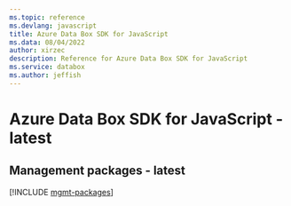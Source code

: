 ```yaml
---
ms.topic: reference
ms.devlang: javascript
title: Azure Data Box SDK for JavaScript
ms.data: 08/04/2022
author: xirzec
description: Reference for Azure Data Box SDK for JavaScript
ms.service: databox
ms.author: jeffish
---
```

# Azure Data Box SDK for JavaScript - latest

## Management packages - latest
[!INCLUDE [mgmt-packages](data-box-mgmt-index.md)]